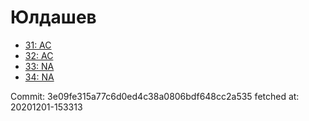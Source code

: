 # Юлдашев
- [31: AC](31.md)
- [32: AC](32.md)
- [33: NA](33.md)
- [34: NA](34.md)

Commit: 3e09fe315a77c6d0ed4c38a0806bdf648cc2a535
 fetched at: 20201201-153313
